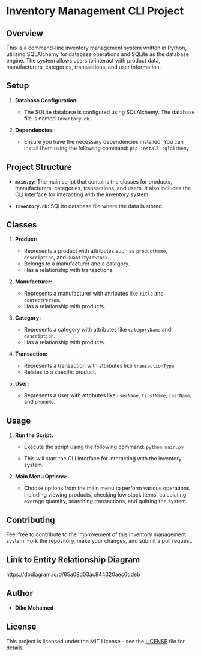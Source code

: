 # Inventory Management CLI Project

## Overview
This is a command-line inventory management system written in Python, utilizing SQLAlchemy for database operations and SQLite as the database engine. The system allows users to interact with product data, manufacturers, categories, transactions, and user information.

## Setup
1. **Database Configuration:**
   - The SQLite database is configured using SQLAlchemy. The database file is named `Inventory.db`. 
   
2. **Dependencies:**
   - Ensure you have the necessary dependencies installed. You can install them using the following command:
     ``pip install sqlalchemy`` 

## Project Structure
- **`main.py`:** The main script that contains the classes for products, manufacturers, categories, transactions, and users. It also includes the CLI interface for interacting with the inventory system. 

- **`Inventory.db`:** SQLite database file where the data is stored.

## Classes
1. **Product:**
   - Represents a product with attributes such as `productName`, `description`, and `QuantityInStock`.
   - Belongs to a manufacturer and a category.
   - Has a relationship with transactions.

2. **Manufacturer:**
   - Represents a manufacturer with attributes like `Title` and `contactPerson`.
   - Has a relationship with products.

3. **Category:**
   - Represents a category with attributes like `categoryName` and `description`.
   - Has a relationship with products.

4. **Transaction:**
   - Represents a transaction with attributes like `transactionType`.
   - Relates to a specific product.

5. **User:**
   - Represents a user with attributes like `userName`, `firstName`, `lastName`, and `phoneNo`.

## Usage
1. **Run the Script:**
   - Execute the script using the following command:
     ``python main.py``

   - This will start the CLI interface for interacting with the inventory system.

2. **Main Menu Options:**
   - Choose options from the main menu to perform various operations, including viewing products, checking low stock items, calculating average quantity, searching transactions, and quitting the system.

## Contributing
Feel free to contribute to the improvement of this inventory management system. Fork the repository, make your changes, and submit a pull request.
## Link to Entity Relationship Diagram
https://dbdiagram.io/d/65a08d03ac844320aec0ddeb

## Author
- **Diko Mohamed**

## License
This project is licensed under the MIT License - see the [LICENSE](LICENSE) file for details.
